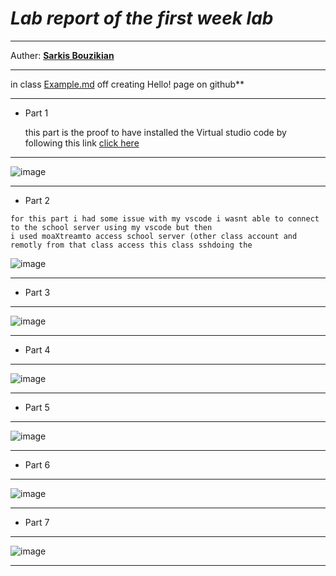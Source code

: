 
# ***Lab report of the first week lab***
---
Auther: **[Sarkis Bouzikian](https://github.com/oplikos)**


---
in class 
[Example.md](https://oplikos.github.io/cse15l-lab-reports/example.html)
off creating Hello! page on github**

---
* Part 1
  
  this part is the proof to have installed the Virtual studio code by following this link [click here][1]
  
---
![image](./1.png)

---

* Part 2
 ```
for this part i had some issue with my vscode i wasnt able to connect to the school server using my vscode but then
i used moaXtreamto access school server (other class account and remotly from that class access this class sshdoing the 
 ```
![image](./2.png)

---
* Part 3
---
![image](./3.png)

---
* Part 4
---
![image](./4.png)

---
* Part 5
---
![image](./5.png)

---
* Part 6
---
![image](./5.5.png)

---
* Part 7
---
![image](./6.png)

---
[1]: https://code.visualstudio.com/docs

